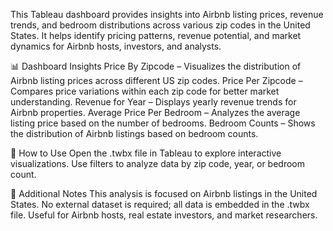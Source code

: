 This Tableau dashboard provides insights into Airbnb listing prices, revenue trends, and bedroom distributions across various zip codes in the United States. It helps identify pricing patterns, revenue potential, and market dynamics for Airbnb hosts, investors, and analysts.

📊 Dashboard Insights
Price By Zipcode – Visualizes the distribution of Airbnb listing prices across different US zip codes.
Price Per Zipcode – Compares price variations within each zip code for better market understanding.
Revenue for Year – Displays yearly revenue trends for Airbnb properties.
Average Price Per Bedroom – Analyzes the average listing price based on the number of bedrooms.
Bedroom Counts – Shows the distribution of Airbnb listings based on bedroom counts.

🚀 How to Use
Open the .twbx file in Tableau to explore interactive visualizations.
Use filters to analyze data by zip code, year, or bedroom count.

📌 Additional Notes
This analysis is focused on Airbnb listings in the United States.
No external dataset is required; all data is embedded in the .twbx file.
Useful for Airbnb hosts, real estate investors, and market researchers.

